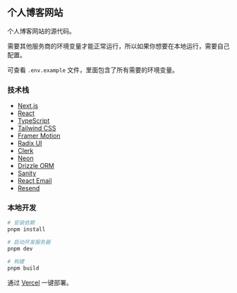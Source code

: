 ## 个人博客网站

个人博客网站的源代码。

需要其他服务商的环境变量才能正常运行，所以如果你想要在本地运行，需要自己配置。

可查看 `.env.example` 文件，里面包含了所有需要的环境变量。

### 技术栈

- [Next.js](https://nextjs.org/)
- [React](https://reactjs.org/)
- [TypeScript](https://www.typescriptlang.org/)
- [Tailwind CSS](https://tailwindcss.com/)
- [Framer Motion](https://www.framer.com/motion/)
- [Radix UI](https://www.radix-ui.com/)
- [Clerk](https://clerk.com/)
- [Neon](https://neon.tech/)
- [Drizzle ORM](https://orm.drizzle.team/)
- [Sanity](https://www.sanity.io/)
- [React Email](https://react.email)
- [Resend](https://resend.com/)

### 本地开发

```bash
# 安装依赖
pnpm install

# 启动开发服务器
pnpm dev

# 构建
pnpm build
```

通过 [Vercel](https://vercel.com/) 一键部署。
